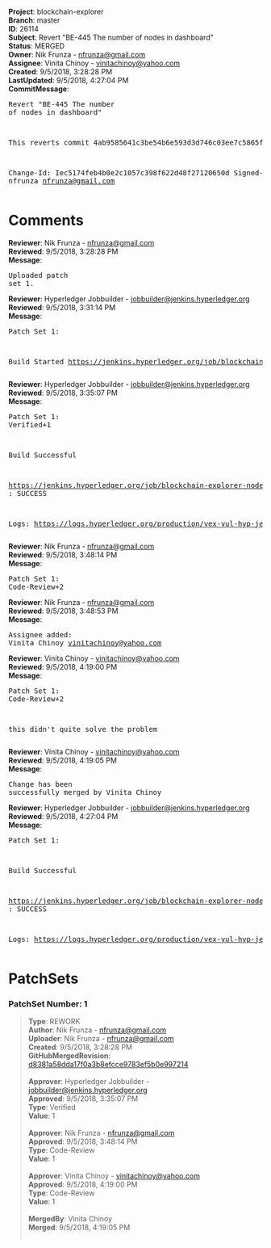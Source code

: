 <strong>Project</strong>: blockchain-explorer<br><strong>Branch</strong>: master<br><strong>ID</strong>: 26114<br><strong>Subject</strong>: Revert "BE-445 The number of nodes in dashboard"<br><strong>Status</strong>: MERGED<br><strong>Owner</strong>: Nik Frunza - nfrunza@gmail.com<br><strong>Assignee</strong>: Vinita Chinoy - vinitachinoy@yahoo.com<br><strong>Created</strong>: 9/5/2018, 3:28:28 PM<br><strong>LastUpdated</strong>: 9/5/2018, 4:27:04 PM<br><strong>CommitMessage</strong>:<br><pre>Revert "BE-445 The number of nodes in dashboard"

This reverts commit 4ab9585641c3be54b6e593d3d746c03ee7c5865f.

Change-Id: Iec5174feb4b0e2c1057c398f622d48f27120650d
Signed-off-by: nfrunza <nfrunza@gmail.com>
</pre><h1>Comments</h1><strong>Reviewer</strong>: Nik Frunza - nfrunza@gmail.com<br><strong>Reviewed</strong>: 9/5/2018, 3:28:28 PM<br><strong>Message</strong>: <pre>Uploaded patch set 1.</pre><strong>Reviewer</strong>: Hyperledger Jobbuilder - jobbuilder@jenkins.hyperledger.org<br><strong>Reviewed</strong>: 9/5/2018, 3:31:14 PM<br><strong>Message</strong>: <pre>Patch Set 1:

Build Started https://jenkins.hyperledger.org/job/blockchain-explorer-node6-verify-x86_64/453/</pre><strong>Reviewer</strong>: Hyperledger Jobbuilder - jobbuilder@jenkins.hyperledger.org<br><strong>Reviewed</strong>: 9/5/2018, 3:35:07 PM<br><strong>Message</strong>: <pre>Patch Set 1: Verified+1

Build Successful 

https://jenkins.hyperledger.org/job/blockchain-explorer-node6-verify-x86_64/453/ : SUCCESS

Logs: https://logs.hyperledger.org/production/vex-yul-hyp-jenkins-3/blockchain-explorer-node6-verify-x86_64/453</pre><strong>Reviewer</strong>: Nik Frunza - nfrunza@gmail.com<br><strong>Reviewed</strong>: 9/5/2018, 3:48:14 PM<br><strong>Message</strong>: <pre>Patch Set 1: Code-Review+2</pre><strong>Reviewer</strong>: Nik Frunza - nfrunza@gmail.com<br><strong>Reviewed</strong>: 9/5/2018, 3:48:53 PM<br><strong>Message</strong>: <pre>Assignee added: Vinita Chinoy <vinitachinoy@yahoo.com></pre><strong>Reviewer</strong>: Vinita Chinoy - vinitachinoy@yahoo.com<br><strong>Reviewed</strong>: 9/5/2018, 4:19:00 PM<br><strong>Message</strong>: <pre>Patch Set 1: Code-Review+2

this didn't quite solve the problem</pre><strong>Reviewer</strong>: Vinita Chinoy - vinitachinoy@yahoo.com<br><strong>Reviewed</strong>: 9/5/2018, 4:19:05 PM<br><strong>Message</strong>: <pre>Change has been successfully merged by Vinita Chinoy</pre><strong>Reviewer</strong>: Hyperledger Jobbuilder - jobbuilder@jenkins.hyperledger.org<br><strong>Reviewed</strong>: 9/5/2018, 4:27:04 PM<br><strong>Message</strong>: <pre>Patch Set 1:

Build Successful 

https://jenkins.hyperledger.org/job/blockchain-explorer-node6-merge-x86_64/258/ : SUCCESS

Logs: https://logs.hyperledger.org/production/vex-yul-hyp-jenkins-3/blockchain-explorer-node6-merge-x86_64/258</pre><h1>PatchSets</h1><h3>PatchSet Number: 1</h3><blockquote><strong>Type</strong>: REWORK<br><strong>Author</strong>: Nik Frunza - nfrunza@gmail.com<br><strong>Uploader</strong>: Nik Frunza - nfrunza@gmail.com<br><strong>Created</strong>: 9/5/2018, 3:28:28 PM<br><strong>GitHubMergedRevision</strong>: [d8381a58dda17f0a3b8efcce9783ef5b0e997214](https://github.com/hyperledger/blockchain-explorer/commit/d8381a58dda17f0a3b8efcce9783ef5b0e997214)<br><br><strong>Approver</strong>: Hyperledger Jobbuilder - jobbuilder@jenkins.hyperledger.org<br><strong>Approved</strong>: 9/5/2018, 3:35:07 PM<br><strong>Type</strong>: Verified<br><strong>Value</strong>: 1<br><br><strong>Approver</strong>: Nik Frunza - nfrunza@gmail.com<br><strong>Approved</strong>: 9/5/2018, 3:48:14 PM<br><strong>Type</strong>: Code-Review<br><strong>Value</strong>: 1<br><br><strong>Approver</strong>: Vinita Chinoy - vinitachinoy@yahoo.com<br><strong>Approved</strong>: 9/5/2018, 4:19:00 PM<br><strong>Type</strong>: Code-Review<br><strong>Value</strong>: 1<br><br><strong>MergedBy</strong>: Vinita Chinoy<br><strong>Merged</strong>: 9/5/2018, 4:19:05 PM<br><br></blockquote>